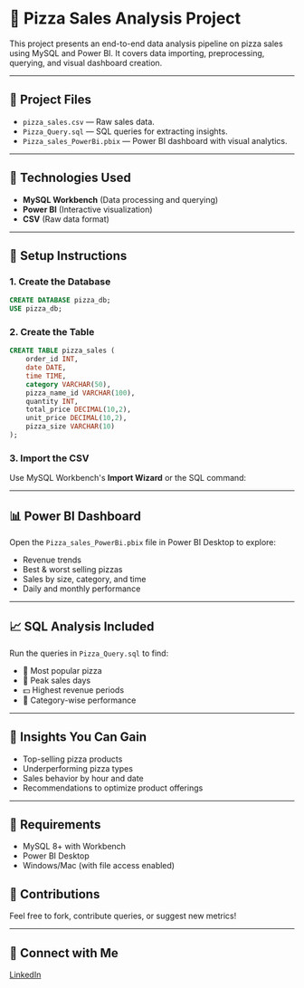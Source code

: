 
# 🍕 Pizza Sales Analysis Project

This project presents an end-to-end data analysis pipeline on pizza sales using MySQL and Power BI. It covers data importing, preprocessing, querying, and visual dashboard creation.

---

## 📁 Project Files

- `pizza_sales.csv` — Raw sales data.
- `Pizza_Query.sql` — SQL queries for extracting insights.
- `Pizza_sales_PowerBi.pbix` — Power BI dashboard with visual analytics.

---

## 🧰 Technologies Used

- **MySQL Workbench** (Data processing and querying)
- **Power BI** (Interactive visualization)
- **CSV** (Raw data format)

---

## 🔧 Setup Instructions

### 1. Create the Database

```sql
CREATE DATABASE pizza_db;
USE pizza_db;
```

### 2. Create the Table

```sql
CREATE TABLE pizza_sales (
    order_id INT,
    date DATE,
    time TIME,
    category VARCHAR(50),
    pizza_name_id VARCHAR(100),
    quantity INT,
    total_price DECIMAL(10,2),
    unit_price DECIMAL(10,2),
    pizza_size VARCHAR(10)
);
```

### 3. Import the CSV

Use MySQL Workbench's **Import Wizard** or the SQL command:



> 

---

## 📊 Power BI Dashboard

Open the `Pizza_sales_PowerBi.pbix` file in Power BI Desktop to explore:

- Revenue trends
- Best & worst selling pizzas
- Sales by size, category, and time
- Daily and monthly performance

---

## 📈 SQL Analysis Included

Run the queries in `Pizza_Query.sql` to find:

- 📌 Most popular pizza
- 📆 Peak sales days
- 💵 Highest revenue periods
- 🧱 Category-wise performance

---

## 🚀 Insights You Can Gain

- Top-selling pizza products
- Underperforming pizza types
- Sales behavior by hour and date
- Recommendations to optimize product offerings

---

## 🧩 Requirements

- MySQL 8+ with Workbench
- Power BI Desktop
- Windows/Mac (with file access enabled)


## 🤝 Contributions

Feel free to fork, contribute queries, or suggest new metrics!

---


## 🔗 Connect with Me

[LinkedIn](www.linkedin.com/in/kandregula-prem-kumar-059642238)



